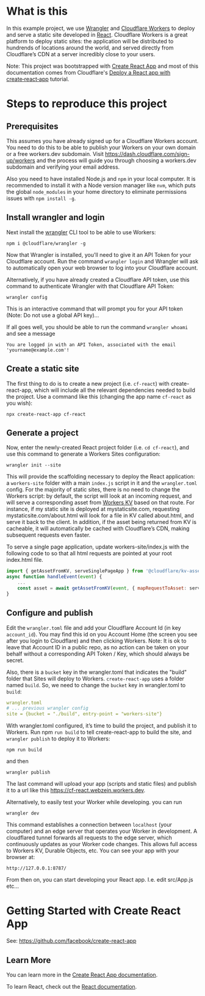 # What is this

In this example project, we use [Wrangler](https://github.com/cloudflare/wrangler) and [Cloudflare Workers](https://developers.cloudflare.com/workers/get-started/guide) to deploy and serve a static site developed in [React](https://reactjs.org/). 
Cloudflare Workers is a great platform to deploy static sites: the application will be distributed to hundrends of locations around the world, and served directly from Cloudflare’s CDN at a server incredibly close to your users.

Note: This project was bootstrapped with [Create React App](https://github.com/facebook/create-react-app) and most of this documentation comes from Cloudflare's [Deploy a React app with create‑react‑app](https://developers.cloudflare.com/workers/tutorials/deploy-a-react-app-with-create-react-app) tutorial. 


# Steps to reproduce this project


## Prerequisites

This assumes you have already signed up for a Cloudflare Workers account. You need to do this to be able to publish your Workers on your own domain or a free workers.dev subdomain. Visit https://dash.cloudflare.com/sign-up/workers and the process will guide you through choosing a workers.dev subdomain and verifying your email address.

Also you need to have installed Node.js and `npm` in your local computer. It is recommended to install it with a Node version manager like `nvm`, which puts the global `node_modules` in your home directory to eliminate permissions issues with `npm install -g`. 


## Install wrangler and login


Next install the [wrangler](https://github.com/cloudflare/wrangler) CLI tool to be able to use Workers:

`npm i @cloudflare/wrangler -g`

Now that Wrangler is installed, you'll need to give it an API Token for your Cloudflare account. Run the command `wrangler login` and Wrangler will ask to automatically open your web browser to log into your Cloudflare account.

Alternatively, if you have already created a Cloudflare API token, use this command to authenticate Wrangler with that Cloudflare API Token:

`wrangler config`

This is an interactive command that will prompt you for your API token (Note: Do not use a global API key)...

If all goes well, you should be able to run the command `wrangler whoami` and see a message 

 `You are logged in with an API Token, associated with the email 'yourname@example.com'! `

## Create a static site

The first thing to do is to create a new project (i.e. `cf-react`) with create-react-app, which will include all the relevant dependencies needed to build the project. Use a command like this (changing the app name `cf-react` as you wish):

`npx create-react-app cf-react`

## Generate a project

Now, enter the newly-created React project folder  (i.e. `cd cf-react`), and use this command to generate a Workers Sites configuration:

 `wrangler init --site`

This will provide the scaffolding necessary to deploy the React application: a `workers-site` folder with a main `index.js` script in it and the `wrangler.toml` config. For the majority of static sites, there is no need to change the Workers script: by default, the script will look at an incoming request, and will serve a corresponding asset from [Workers KV](https://www.cloudflare.com/products/workers-kv/) based on that route. For instance, if my static site is deployed at mystaticsite.com, requesting mystaticsite.com/about.html will look for a file in KV called about.html, and serve it back to the client. In addition, if the asset being returned from KV is cacheable, it will automatically be cached with Cloudflare’s CDN, making subsequent requests even faster.

To serve a single page application, update workers-site/index.js with the following code to so that all html requests are pointed at your root index.html file.

```javascript
import { getAssetFromKV, serveSinglePageApp } from '@cloudflare/kv-asset-handler';
async function handleEvent(event) {   
    ...   
    const asset = await getAssetFromKV(event, { mapRequestToAsset: serveSinglePageApp });
}
```

## Configure and publish

Edit the `wrangler.toml` file and add your Cloudflare Account Id (in key `account_id`). You may find this id on you Account Home (the screen you see after you login to Cloudflare) and then clicking Workers. 
Note: It is ok to leave that Account ID in a public repo, as no action can be taken on your behalf without a corresponding API Token / Key, which should always be secret.

Also, there is a `bucket` key in the wrangler.toml that indicates the "build" folder that Sites will deploy to Workers. `create-react-app` uses a folder named `build`. So, we need to change the `bucket` key in wrangler.toml to `build`:

```yaml
wrangler.toml
# ... previous wrangler config
site = {bucket = "./build", entry-point = "workers-site"}
```

With wrangler.toml configured, it’s time to build the project, and publish it to Workers. Run npm `run build` to tell create-react-app to build the site, and `wrangler publish` to deploy it to Workers:

`npm run build`

and then

`wrangler publish`

The last command will upload your app (scripts and static files) and publish it to a url like this https://cf-react.webzein.workers.dev. 

 Alternatively, to easily test your Worker while developing. you can run 
 
 `wrangler dev` 
 
 This command establishes a connection between `localhost` (your computer) and an edge server that operates your Worker in development. A cloudflared tunnel forwards all requests to the edge server, which continuously updates as your Worker code changes. This allows full access to Workers KV, Durable Objects, etc. You can see your app with your browser at: 

 `http://127.0.0.1:8787/`


From then on, you can start developing your React app. I.e. edit src/App.js etc...


# Getting Started with Create React App

See: https://github.com/facebook/create-react-app

## Learn More

You can learn more in the [Create React App documentation](https://facebook.github.io/create-react-app/docs/getting-started).

To learn React, check out the [React documentation](https://reactjs.org/).


